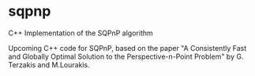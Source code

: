# sqpnp
C++ Implementation of the SQPnP algorithm 

Upcoming C++ code for SQPnP, based on the paper "A Consistently Fast and Globally Optimal Solution to the Perspective-n-Point Problem" by G. Terzakis and M.Lourakis.
